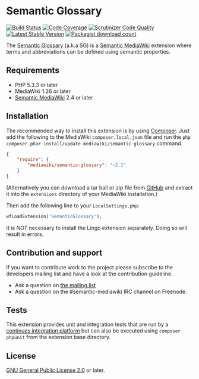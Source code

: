 # Semantic Glossary

[![Build Status](https://travis-ci.org/SemanticMediaWiki/SemanticGlossary.svg)](https://travis-ci.org/SemanticMediaWiki/SemanticGlossary)
[![Code Coverage](https://scrutinizer-ci.com/g/SemanticMediaWiki/SemanticGlossary/badges/coverage.png?b=master)](https://scrutinizer-ci.com/g/SemanticMediaWiki/SemanticGlossary/?branch=master)
[![Scrutinizer Code Quality](https://scrutinizer-ci.com/g/SemanticMediaWiki/SemanticGlossary/badges/quality-score.png?b=master)](https://scrutinizer-ci.com/g/SemanticMediaWiki/SemanticGlossary/?branch=master)
[![Latest Stable Version](https://poser.pugx.org/mediawiki/semantic-glossary/version.png)](https://packagist.org/packages/mediawiki/semantic-glossary)
[![Packagist download count](https://poser.pugx.org/mediawiki/semantic-glossary/d/total.png)](https://packagist.org/packages/mediawiki/semantic-glossary)

The [Semantic Glossary][mw-semantic-glossary] (a.k.a SG) is a [Semantic MediaWiki][smw] extension where
terms and abbreviations can be defined using semantic properties.

## Requirements

- PHP 5.3.3 or later
- MediaWiki 1.26 or later
- [Semantic MediaWiki][smw] 2.4 or later

## Installation

The recommended way to install this extension is by using [Composer][composer].
Just add the following to the MediaWiki `composer.local.json` file and run the
`php composer.phar install/update mediawiki/semantic-glossary` command.

```json
{
	"require": {
		"mediawiki/semantic-glossary": "~2.1"
	}
}
```

(Alternatively you can download a tar ball or zip file from
[GitHub](https://github.com/SemanticMediaWiki/SemanticGlossary/releases/latest)
and extract it into the `extensions` directory of your MediaWiki installation.)

Then add the following line to your `LocalSettings.php`:
```php
wfLoadExtension('SemanticGlossary');
```

It is *NOT* necessary to install the Lingo extension separately. Doing so will
result in errors.

## Contribution and support

If you want to contribute work to the project please subscribe to the developers mailing list and
have a look at the contribution guideline.

* Ask a question on [the mailing list](https://www.semantic-mediawiki.org/wiki/Mailing_list)
* Ask a question on the #semantic-mediawiki IRC channel on Freenode.

## Tests

This extension provides unit and integration tests that are run by a [continues integration platform][travis]
but can also be executed using `composer phpunit` from the extension base directory.

## License

[GNU General Public License 2.0][license] or later.

[license]: https://www.gnu.org/copyleft/gpl.html
[mw-semantic-glossary]: https://www.mediawiki.org/wiki/Extension:Semantic_Glossary
[mw-lingo]: https://www.mediawiki.org/wiki/Extension:Lingo
[smw]: https://www.mediawiki.org/wiki/Semantic_MediaWiki
[composer]: https://getcomposer.org/
[travis]: https://travis-ci.org/SemanticMediaWiki/SemanticGlossary
